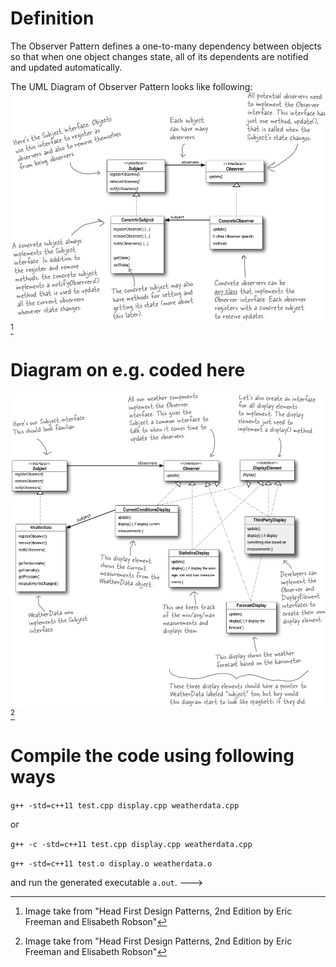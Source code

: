 # Definition
The Observer Pattern defines a one-to-many dependency between objects so that when one object changes state, all of its dependents are notified and updated automatically.

The UML Diagram of Observer Pattern looks like following:
![UML Diagram of Observer Patter](/observer-pattern/obspattern.png)[^1]

# Diagram on e.g. coded here
![Weather-O-Rama App](/observer-pattern/weatherorama.png)[^1]

# Compile the code using following ways
`g++ -std=c++11 test.cpp display.cpp weatherdata.cpp`

or

`g++ -c -std=c++11 test.cpp display.cpp weatherdata.cpp`

`g++ -std=c++11 test.o display.o weatherdata.o`

and run the generated executable `a.out`. --->


[^1]: Image take from "Head First Design Patterns, 2nd Edition by Eric Freeman and Elisabeth Robson"